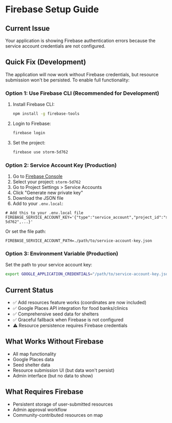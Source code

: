 # Firebase Setup Guide

## Current Issue
Your application is showing Firebase authentication errors because the service account credentials are not configured.

## Quick Fix (Development)
The application will now work without Firebase credentials, but resource submission won't be persisted. To enable full functionality:

### Option 1: Use Firebase CLI (Recommended for Development)
1. Install Firebase CLI:
   ```bash
   npm install -g firebase-tools
   ```

2. Login to Firebase:
   ```bash
   firebase login
   ```

3. Set the project:
   ```bash
   firebase use storm-5d762
   ```

### Option 2: Service Account Key (Production)
1. Go to [Firebase Console](https://console.firebase.google.com/)
2. Select your project: `storm-5d762`
3. Go to Project Settings > Service Accounts
4. Click "Generate new private key"
5. Download the JSON file
6. Add to your `.env.local`:

```env
# Add this to your .env.local file
FIREBASE_SERVICE_ACCOUNT_KEY='{"type":"service_account","project_id":"storm-5d762",...}'
```

Or set the file path:
```env
FIREBASE_SERVICE_ACCOUNT_PATH=./path/to/service-account-key.json
```

### Option 3: Environment Variable (Production)
Set the path to your service account key:
```bash
export GOOGLE_APPLICATION_CREDENTIALS="/path/to/service-account-key.json"
```

## Current Status
- ✅ Add resources feature works (coordinates are now included)
- ✅ Google Places API integration for food banks/clinics
- ✅ Comprehensive seed data for shelters
- ✅ Graceful fallback when Firebase is not configured
- ⚠️ Resource persistence requires Firebase credentials

## What Works Without Firebase
- All map functionality
- Google Places data
- Seed shelter data
- Resource submission UI (but data won't persist)
- Admin interface (but no data to show)

## What Requires Firebase
- Persistent storage of user-submitted resources
- Admin approval workflow
- Community-contributed resources on map
